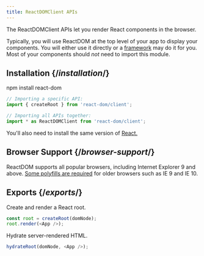 ```yaml
---
title: ReactDOMClient APIs
---
```


<Intro>

The ReactDOMClient APIs let you render React components in the browser.

</Intro>

Typically, you will use ReactDOM at the top level of your app to display your components. You will either use it directly or a [framework](/learn/start-a-new-react-project#building-with-react-and-a-framework) may do it for you. Most of your components should *not* need to import this module.

## Installation {/*installation*/}

<PackageImport>

<TerminalBlock>

npm install react-dom

</TerminalBlock>

```js
// Importing a specific API:
import { createRoot } from 'react-dom/client';

// Importing all APIs together:
import * as ReactDOMClient from 'react-dom/client';
```

</PackageImport>

You'll also need to install the same version of [React.](/apis/react)

## Browser Support {/*browser-support*/}

ReactDOM supports all popular browsers, including Internet Explorer 9 and above. [Some polyfills are required](http://todo%20link%20to%20js%20environment%20requirements/) for older browsers such as IE 9 and IE 10.


## Exports {/*exports*/}

<YouWillLearnCard title="createRoot" path="/apis/react-dom/client/createRoot">

Create and render a React root.

```js
const root = createRoot(domNode);
root.render(<App />);
```

</YouWillLearnCard>

<YouWillLearnCard title="hydrateRoot" path="/apis/react-dom/client/hydrateRoot">

Hydrate server-rendered HTML.

```js
hydrateRoot(domNode, <App />);
```

</YouWillLearnCard>

